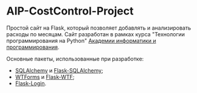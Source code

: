 # AIP-CostControl-Project

Простой сайт на Flask, который позволяет добавлять и анализировать расходы по месяцам.
Сайт разработан в рамках курса "Технологии программирования на Python" 
[Академии информатики и программирования](https://aip.itmo.ru).

Основные пакеты, использованные при разработке:

- [SQLAlchemy](https://www.sqlalchemy.org/) и [Flask-SQLAlchemy](https://flask-sqlalchemy.palletsprojects.com/en/2.x/);
- [WTForms](https://wtforms.readthedocs.io/en/2.3.x/) и [Flask-WTF](https://flask-wtf.readthedocs.io/en/stable/quickstart.html);
- [Flask-Login](https://flask-login.readthedocs.io/en/latest/).
